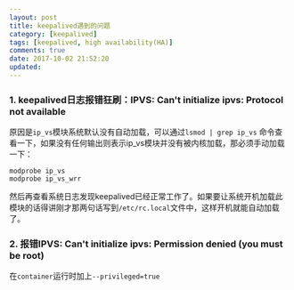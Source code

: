 ```yaml
---
layout: post
title: keepalived遇到的问题
category: [keepalived]
tags: [keepalived, high availability(HA)]
comments: true
date: 2017-10-02 21:52:20
updated:
---
```

### 1. keepalived日志报错狂刷：IPVS: Can't initialize ipvs: Protocol not available

原因是`ip_vs`模块系统默认没有自动加载，可以通过`lsmod | grep ip_vs` 命令查看一下，如果没有任何输出则表示ip_vs模块并没有被内核加载，那必须手动加载一下：
<!--more -->
```
modprobe ip_vs
modprobe ip_vs_wrr

```
然后再查看系统日志发现keepalived已经正常工作了。如果要让系统开机加载此模块的话得讲刚才那两句话写到`/etc/rc.local`文件中，这样开机就能自动加载了。
### 2. 报错IPVS: Can't initialize ipvs: Permission denied (you must be root)
在`container`运行时加上`--privileged=true`